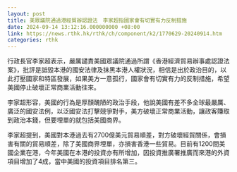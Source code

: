 ```yaml
---
layout: post
title: 美眾議院通過港經貿辦認證法　李家超指國家會有切實有力反制措施
date: 2024-09-14 13:12:16.000000000 +08:00
link: https://news.rthk.hk/rthk/ch/component/k2/1770629-20240914.htm
categories: rthk
---
```


行政長官李家超表示，嚴厲譴責美國眾議院通過所謂《香港經濟貿易辦事處認證法案》，批評是詆毀本港的國安法律及抹黑本港人權狀況，相信是出於政治目的，以此打壓國家和特區發展，如果美方一意孤行，國家會有切實有力的反制措施，希望美國停止破壞正常商業活動往來。

李家超形容，美國的行為是厚顏醜陋的政治手段，他說美國有差不多全球最嚴厲、廣泛的國安法例，以泛國安法打擊競爭對手，美方破壞正常商業活動，讓政客賺取到政治本錢，但要埋單的就包括美國商界。

李家超提到，美國對本港過去有2700億美元貿易順差，對方破壞經貿關係，會損害有關的貿易順差，除了美國商界埋單，亦損害香港一些貿易。目前有1200間美國企業在港，今年美國在本港的投資亦有所增加，因投資推廣署推廣而來港的外資項目增加了4成，當中美國的投資項目排名第三。

